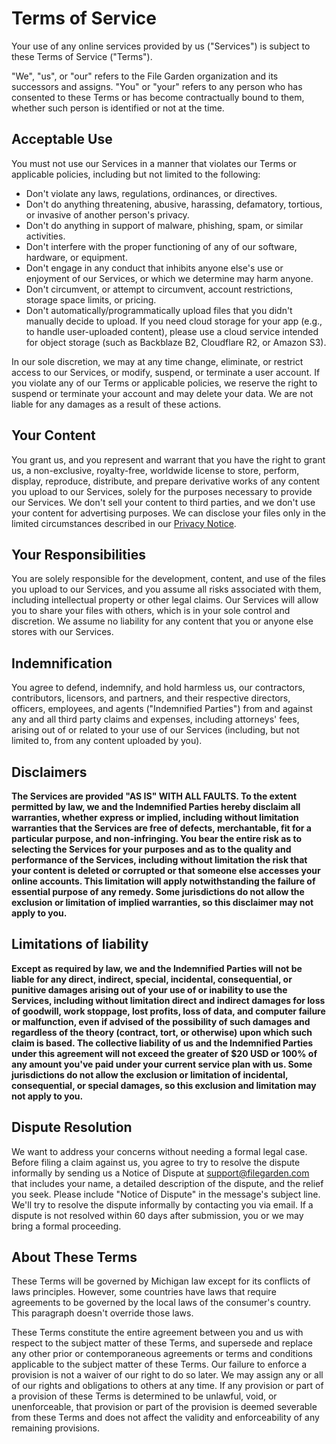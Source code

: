 # Terms of Service

Your use of any online services provided by us ("Services") is subject to these Terms of Service ("Terms").

"We", "us", or "our" refers to the File Garden organization and its successors and assigns. "You" or "your" refers to any person who has consented to these Terms or has become contractually bound to them, whether such person is identified or not at the time.

## Acceptable Use

You must not use our Services in a manner that violates our Terms or applicable policies, including but not limited to the following:

- Don't violate any laws, regulations, ordinances, or directives.
- Don't do anything threatening, abusive, harassing, defamatory, tortious, or invasive of another person's privacy.
- Don't do anything in support of malware, phishing, spam, or similar activities.
- Don't interfere with the proper functioning of any of our software, hardware, or equipment.
- Don't engage in any conduct that inhibits anyone else's use or enjoyment of our Services, or which we determine may harm anyone.
- Don't circumvent, or attempt to circumvent, account restrictions, storage space limits, or pricing.
- Don't automatically/programmatically upload files that you didn't manually decide to upload. If you need cloud storage for your app (e.g., to handle user-uploaded content), please use a cloud service intended for object storage (such as Backblaze B2, Cloudflare R2, or Amazon S3).

In our sole discretion, we may at any time change, eliminate, or restrict access to our Services, or modify, suspend, or terminate a user account. If you violate any of our Terms or applicable policies, we reserve the right to suspend or terminate your account and may delete your data. We are not liable for any damages as a result of these actions.

## Your Content

You grant us, and you represent and warrant that you have the right to grant us, a non-exclusive, royalty-free, worldwide license to store, perform, display, reproduce, distribute, and prepare derivative works of any content you upload to our Services, solely for the purposes necessary to provide our Services. We don't sell your content to third parties, and we don't use your content for advertising purposes. We can disclose your files only in the limited circumstances described in our [Privacy Notice](/privacy).

## Your Responsibilities

You are solely responsible for the development, content, and use of the files you upload to our Services, and you assume all risks associated with them, including intellectual property or other legal claims. Our Services will allow you to share your files with others, which is in your sole control and discretion. We assume no liability for any content that you or anyone else stores with our Services.

## Indemnification

You agree to defend, indemnify, and hold harmless us, our contractors, contributors, licensors, and partners, and their respective directors, officers, employees, and agents ("Indemnified Parties") from and against any and all third party claims and expenses, including attorneys' fees, arising out of or related to your use of our Services (including, but not limited to, from any content uploaded by you).

## **Disclaimers**

**The Services are provided "AS IS" WITH ALL FAULTS. To the extent permitted by law, we and the Indemnified Parties hereby disclaim all warranties, whether express or implied, including without limitation warranties that the Services are free of defects, merchantable, fit for a particular purpose, and non-infringing. You bear the entire risk as to selecting the Services for your purposes and as to the quality and performance of the Services, including without limitation the risk that your content is deleted or corrupted or that someone else accesses your online accounts. This limitation will apply notwithstanding the failure of essential purpose of any remedy. Some jurisdictions do not allow the exclusion or limitation of implied warranties, so this disclaimer may not apply to you.**

## **Limitations of liability**

**Except as required by law, we and the Indemnified Parties will not be liable for any direct, indirect, special, incidental, consequential, or punitive damages arising out of your use of or inability to use the Services, including without limitation direct and indirect damages for loss of goodwill, work stoppage, lost profits, loss of data, and computer failure or malfunction, even if advised of the possibility of such damages and regardless of the theory (contract, tort, or otherwise) upon which such claim is based. The collective liability of us and the Indemnified Parties under this agreement will not exceed the greater of $20 USD or 100% of any amount you've paid under your current service plan with us. Some jurisdictions do not allow the exclusion or limitation of incidental, consequential, or special damages, so this exclusion and limitation may not apply to you.**

## Dispute Resolution

We want to address your concerns without needing a formal legal case. Before filing a claim against us, you agree to try to resolve the dispute informally by sending us a Notice of Dispute at support@filegarden.com that includes your name, a detailed description of the dispute, and the relief you seek. Please include "Notice of Dispute" in the message's subject line. We'll try to resolve the dispute informally by contacting you via email. If a dispute is not resolved within 60 days after submission, you or we may bring a formal proceeding.

## About These Terms

These Terms will be governed by Michigan law except for its conflicts of laws principles. However, some countries have laws that require agreements to be governed by the local laws of the consumer's country. This paragraph doesn't override those laws.

These Terms constitute the entire agreement between you and us with respect to the subject matter of these Terms, and supersede and replace any other prior or contemporaneous agreements or terms and conditions applicable to the subject matter of these Terms. Our failure to enforce a provision is not a waiver of our right to do so later. We may assign any or all of our rights and obligations to others at any time. If any provision or part of a provision of these Terms is determined to be unlawful, void, or unenforceable, that provision or part of the provision is deemed severable from these Terms and does not affect the validity and enforceability of any remaining provisions.
